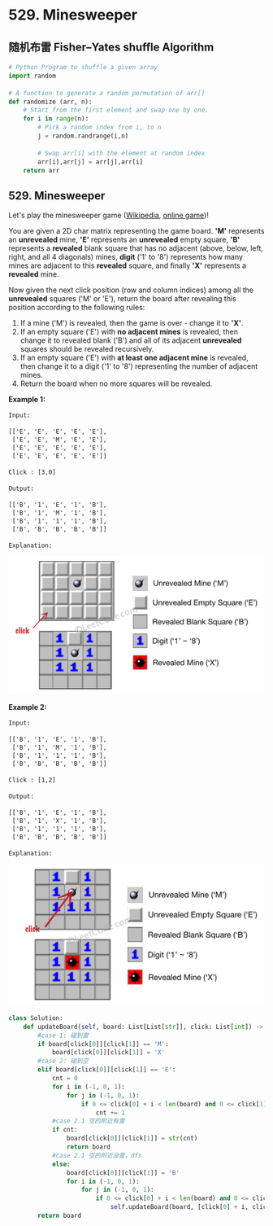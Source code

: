# 529. Minesweeper

## 随机布雷 Fisher–Yates shuffle Algorithm

```python
# Python Program to shuffle a given array 
import random 
  
# A function to generate a random permutation of arr[] 
def randomize (arr, n): 
    # Start from the first element and swap one by one. 
    for i in range(n): 
        # Pick a random index from i, to n
        j = random.randrange(i,n) 
  
        # Swap arr[i] with the element at random index 
        arr[i],arr[j] = arr[j],arr[i] 
    return arr 
```

## 529. Minesweeper

Let's play the minesweeper game \([Wikipedia](https://en.wikipedia.org/wiki/Minesweeper_%28video_game%29), [online game](http://minesweeperonline.com/)\)!

You are given a 2D char matrix representing the game board. **'M'** represents an **unrevealed** mine, **'E'** represents an **unrevealed** empty square, **'B'** represents a **revealed** blank square that has no adjacent \(above, below, left, right, and all 4 diagonals\) mines, **digit** \('1' to '8'\) represents how many mines are adjacent to this **revealed** square, and finally **'X'** represents a **revealed** mine.

Now given the next click position \(row and column indices\) among all the **unrevealed** squares \('M' or 'E'\), return the board after revealing this position according to the following rules:

1. If a mine \('M'\) is revealed, then the game is over - change it to **'X'**.
2. If an empty square \('E'\) with **no adjacent mines** is revealed, then change it to revealed blank \('B'\) and all of its adjacent **unrevealed** squares should be revealed recursively.
3. If an empty square \('E'\) with **at least one adjacent mine** is revealed, then change it to a digit \('1' to '8'\) representing the number of adjacent mines.
4. Return the board when no more squares will be revealed.

**Example 1:**

```text
Input: 

[['E', 'E', 'E', 'E', 'E'],
 ['E', 'E', 'M', 'E', 'E'],
 ['E', 'E', 'E', 'E', 'E'],
 ['E', 'E', 'E', 'E', 'E']]

Click : [3,0]

Output: 

[['B', '1', 'E', '1', 'B'],
 ['B', '1', 'M', '1', 'B'],
 ['B', '1', '1', '1', 'B'],
 ['B', 'B', 'B', 'B', 'B']]

Explanation:

```

![](../.gitbook/assets/image%20%2843%29.png)

**Example 2:**

```text
Input: 

[['B', '1', 'E', '1', 'B'],
 ['B', '1', 'M', '1', 'B'],
 ['B', '1', '1', '1', 'B'],
 ['B', 'B', 'B', 'B', 'B']]

Click : [1,2]

Output: 

[['B', '1', 'E', '1', 'B'],
 ['B', '1', 'X', '1', 'B'],
 ['B', '1', '1', '1', 'B'],
 ['B', 'B', 'B', 'B', 'B']]

Explanation:
```

![](../.gitbook/assets/image%20%2832%29.png)

```python
class Solution:
    def updateBoard(self, board: List[List[str]], click: List[int]) -> List[List[str]]:
        #case 1: 碰到雷
        if board[click[0]][click[1]] == 'M':
            board[click[0]][click[1]] = 'X'
        #case 2: 碰到空
        elif board[click[0]][click[1]] == 'E':
            cnt = 0
            for i in (-1, 0, 1):
                for j in (-1, 0, 1):
                    if 0 <= click[0] + i < len(board) and 0 <= click[1] + j < len(board[0]) and board[click[0] + i][click[1] + j] == 'M':
                        cnt += 1
            #case 2.1 空的附近有雷 
            if cnt:
                board[click[0]][click[1]] = str(cnt)
                return board
            #case 2.1 空的附近没雷，dfs
            else:
                board[click[0]][click[1]] = 'B'
                for i in (-1, 0, 1):
                    for j in (-1, 0, 1):
                        if 0 <= click[0] + i < len(board) and 0 <= click[1] + j < len(board[0]):
                            self.updateBoard(board, [click[0] + i, click[1] + j])
        return board
```

